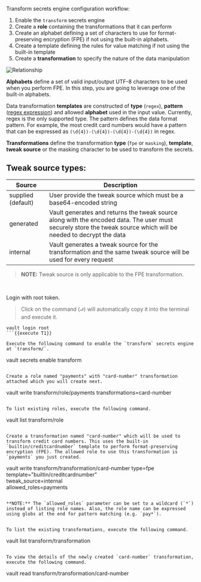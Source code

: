 Transform secrets engine configuration workflow:

  1. Enable the `transform` secrets engine
  1. Create a **role** containing the transformations that it can perform
  1. Create an alphabet defining a set of characters to use for format-preserving encryption (FPE) if not using the built-in alphabets.
  1. Create a template defining the rules for value matching if not using the built-in template
  1. Create a **transformation** to specify the nature of the data manipulation

![Relationship](https://education-yh.s3-us-west-2.amazonaws.com/screenshots/vault-transform-2.png)

**Alphabets** define a set of valid input/output UTF-8 characters to be used when you perform FPE. In this step, you are going to leverage one of the built-in alphabets.

Data transformation **templates** are constructed of **type** (`regex`), **pattern** ([regex
expression](https://en.wikipedia.org/wiki/Regular_expression)) and allowed **alphabet** used in the input value. Currently, regex is the only supported type. The pattern defines the data format pattern. For example, the most credit card numbers would have a  pattern that can be expressed as
`(\d{4})-(\d{4})-(\d{4})-(\d{4})` in regex.

**Transformations** define the transformation **type** (`fpe` or `masking`), **template**, **tweak source** or the masking character to be used to transform the secrets.

## Tweak source types:

| Source      | Description                                               |
|-------------|-----------------------------------------------------------|
| supplied (default)   | User provide the tweak source which must be a base64-encoded string |
| generated   | Vault generates and returns the tweak source along with the encoded data. The user must securely store the tweak source which will be needed to decrypt the data |
| internal    | Vault generates a tweak source for the transformation and the same tweak source will be used for every request |

> **NOTE:** Tweak source is only applicable to the FPE transformation.

<br />

Login with root token.

> Click on the command (`⮐`) will automatically copy it into the terminal and execute it.

```
vault login root
```{{execute T1}}

Execute the following command to enable the `transform` secrets engine at `transform/`.

```
vault secrets enable transform
```{{execute T1}}

Create a role named "payments" with "card-number" transformation attached which you will create next.

```
vault write transform/role/payments transformations=card-number
```{{execute T1}}

To list existing roles, execute the following command.

```
vault list transform/role
```{{execute T1}}

Create a transformation named "card-number" which will be used to transform credit card numbers. This uses the built-in `builtin/creditcardnumber` template to perform format-preserving encryption (FPE). The allowed role to use this transformation is `payments` you just created.

```
vault write transform/transformation/card-number type=fpe \
        template="builtin/creditcardnumber" \
        tweak_source=internal \
        allowed_roles=payments
```{{execute T1}}

**NOTE:** The `allowed_roles` parameter can be set to a wildcard (`*`) instead of listing role names. Also, the role name can be expressed using globs at the end for pattern matching (e.g. `pay*`).


To list the existing transformations, execute the following command.

```
vault list transform/transformation
```{{execute T1}}

To view the details of the newly created `card-number` transformation, execute the following command.

```
vault read transform/transformation/card-number
```{{execute T1}}
